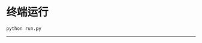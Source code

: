 # 终端运行

```shell
python run.py
```
*******************************************************************************************************************************************************************************************************************